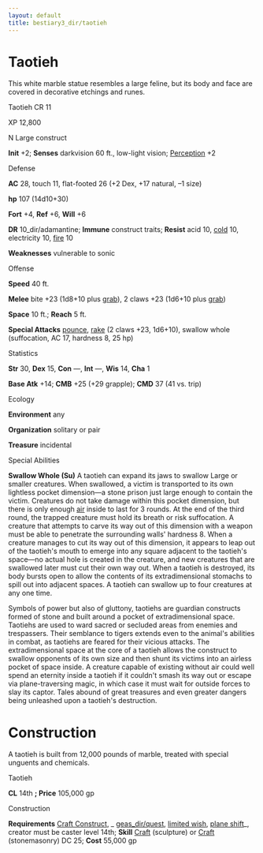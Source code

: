 ```yaml
---
layout: default
title: bestiary3_dir/taotieh
---
```

# Taotieh

This white marble statue resembles a large feline, but its body and face are covered in decorative etchings and runes.

Taotieh CR 11

XP 12,800

N Large construct

**Init** +2; **Senses** darkvision 60 ft., low-light vision; [Perception](skills_dir/perception#_perception) +2

Defense

**AC** 28, touch 11, flat-footed 26 (+2 Dex, +17 natural, –1 size)

**hp** 107 (14d10+30)

**Fort** +4, **Ref** +6, **Will** +6

**DR** 10_dir/adamantine; **Immune** construct traits; **Resist** acid 10, [cold](monsters_dir/creatureTypes#_cold-subtype) 10, electricity 10, [fire](monsters_dir/creatureTypes#_fire-subtype) 10

**Weaknesses** vulnerable to sonic

Offense

**Speed** 40 ft.

**Melee** bite +23 (1d8+10 plus [grab](monsters_dir/universalMonsterRules#_grab)), 2 claws +23 (1d6+10 plus [grab](monsters_dir/universalMonsterRules#_grab))

**Space** 10 ft.; **Reach** 5 ft.

**Special Attacks** [pounce](monsters_dir/universalMonsterRules#_pounce), [rake](monsters_dir/universalMonsterRules#_rake) (2 claws +23, 1d6+10), swallow whole (suffocation, AC 17, hardness 8, 25 hp)

Statistics

**Str** 30, **Dex** 15, **Con** —, **Int** —, **Wis** 14, **Cha** 1

**Base Atk** +14; **CMB** +25 (+29 grapple); **CMD** 37 (41 vs. trip)

Ecology

**Environment** any

**Organization** solitary or pair

**Treasure** incidental

Special Abilities

**Swallow Whole (Su)** A taotieh can expand its jaws to swallow Large or smaller creatures. When swallowed, a victim is transported to its own lightless pocket dimension—a stone prison just large enough to contain the victim. Creatures do not take damage within this pocket dimension, but there is only enough [air](monsters_dir/creatureTypes#_air-subtype) inside to last for 3 rounds. At the end of the third round, the trapped creature must hold its breath or risk suffocation. A creature that attempts to carve its way out of this dimension with a weapon must be able to penetrate the surrounding walls' hardness 8. When a creature manages to cut its way out of this dimension, it appears to leap out of the taotieh's mouth to emerge into any square adjacent to the taotieh's space—no actual hole is created in the creature, and new creatures that are swallowed later must cut their own way out. When a taotieh is destroyed, its body bursts open to allow the contents of its extradimensional stomachs to spill out into adjacent spaces. A taotieh can swallow up to four creatures at any one time.

Symbols of power but also of gluttony, taotiehs are guardian constructs formed of stone and built around a pocket of extradimensional space. Taotiehs are used to ward sacred or secluded areas from enemies and trespassers. Their semblance to tigers extends even to the animal's abilities in combat, as taotiehs are feared for their vicious attacks. The extradimensional space at the core of a taotieh allows the construct to swallow opponents of its own size and then shunt its victims into an airless pocket of space inside. A creature capable of existing without air could well spend an eternity inside a taotieh if it couldn't smash its way out or escape via plane-traversing magic, in which case it must wait for outside forces to slay its captor. Tales abound of great treasures and even greater dangers being unleashed upon a taotieh's destruction.

# Construction

A taotieh is built from 12,000 pounds of marble, treated with special unguents and chemicals.

Taotieh

**CL** 14th **; Price** 105,000 gp

Construction

**Requirements** [Craft Construct](monsters_dir/monsterFeats#_craft-construct), _ [geas_dir/quest](spells_dir/geasQuest#_geas-quest), [limited wish](spells_dir/limitedWish#_limited-wish), [plane shift](spells_dir/planeShift#_plane-shift)_, creator must be caster level 14th; **Skill** [Craft](skills_dir/craft#_craft) (sculpture) or [Craft](skills_dir/craft#_craft) (stonemasonry) DC 25; **Cost** 55,000 gp

